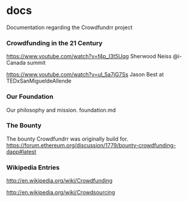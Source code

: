 # docs
Documentation regarding the Crowdfundrr project

### Crowdfunding in the 21 Century
https://www.youtube.com/watch?v=f4p_I3t5Uqg Sherwood Neiss @i-Canada summit

https://www.youtube.com/watch?v=uI_5a7jG7Ss Jason Best at TEDxSanMigueldeAllende

### Our Foundation
Our philosophy and mission.
foundation.md

### The  Bounty
The bounty Crowdfundrr was originally build for.
https://forum.ethereum.org/discussion/1779/bounty-crowdfunding-dapp#latest

### Wikipedia Entries
http://en.wikipedia.org/wiki/Crowdfunding

http://en.wikipedia.org/wiki/Crowdsourcing
